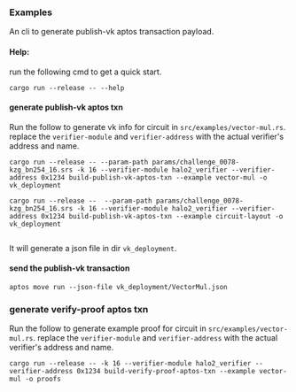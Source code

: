 ### Examples

An cli to generate publish-vk aptos transaction payload.


#### Help:

run the following cmd to get a quick start.
```shell
cargo run --release -- --help
```

#### generate publish-vk aptos txn

Run the follow to generate vk info  for circuit in `src/examples/vector-mul.rs`.
replace the `verifier-module` and `verifier-address` with the actual verifier's address and name.
``` shell
cargo run --release -- --param-path params/challenge_0078-kzg_bn254_16.srs -k 16 --verifier-module halo2_verifier --verifier-address 0x1234 build-publish-vk-aptos-txn --example vector-mul -o vk_deployment

cargo run --release --  --param-path params/challenge_0078-kzg_bn254_16.srs -k 16 --verifier-module halo2_verifier --verifier-address 0x1234 build-publish-vk-aptos-txn --example circuit-layout -o vk_deployment


```
It will generate a json file in dir `vk_deployment`.
#### send the publish-vk transaction

```shell
aptos move run --json-file vk_deployment/VectorMul.json
```

### generate verify-proof aptos txn


Run the follow to generate example proof for circuit in `src/examples/vector-mul.rs`.
replace the `verifier-module` and `verifier-address` with the actual verifier's address and name.
``` shell
cargo run --release -- -k 16 --verifier-module halo2_verifier --verifier-address 0x1234 build-verify-proof-aptos-txn --example vector-mul -o proofs
```
